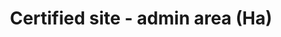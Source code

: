 ---
title: 'Certified site - admin area (Ha)'
field: 'is.certifiedSite.adminArea'
slug: 'certified-resource-admin-area'
required: False
policy: 'Free value. Single value only.'
---